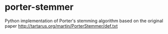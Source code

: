 porter-stemmer
==============
Python implementation of Porter's stemming algorithm based on the original paper
http://tartarus.org/martin/PorterStemmer/def.txt

